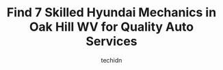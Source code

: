 ---
layout: ampstory
image: https://images.unsplash.com/photo-1636325780255-4159d2801864?ixlib=rb-4.0.3&ixid=MnwxMjA3fDB8MHxwaG90by1wYWdlfHx8fGVufDB8fHx8&auto=format&fit=crop&w=640&h=853&q=80
author: techidn
featured: false
description: Trust your vehicles maintenance and repairs to the 7 best Hyundai Mechanic in Oak Hill WV, USA. With their extensive experience, cutting-edge technology, and commitment to customer satisfac
title: Find 7 Skilled Hyundai Mechanics in Oak Hill WV for Quality Auto Services
cover:
   title: Find 7 Skilled Hyundai Mechanics in Oak Hill WV for Quality Auto Services
   subtitle: Rickpate
   background: https://images.unsplash.com/photo-1636325780255-4159d2801864?ixlib=rb-4.0.3&ixid=MnwxMjA3fDB8MHxwaG90by1wYWdlfHx8fGVufDB8fHx8&auto=format&fit=crop&w=640&h=853&q=80

pages: 
 - layout: thirds
   top: <h1>#1 Advance Auto Parts</h1>
   bottom: "<p>This is a great Advance Auto location!  The manager, John M. went the extra mile for me today in finding the right ball-joints to fit my truck.   John was the difference </p>"
   background: https://www.knot35.com/toplist/wp-content/uploads/2023/06/best-hyundai-mechanic-1-in-oak-hill-wv-1685837012.jpeg
   backgroundblur: true
 - layout: thirds
   top: <h1>#2 DTE Repair & Towing</h1>
   bottom: "<p>1101 Main St E, Oak Hill, WV 25901, United States</p>"
   background: https://www.knot35.com/toplist/wp-content/uploads/2023/06/best-hyundai-mechanic-2-in-oak-hill-wv-1685837012.jpeg
   cta:
      link: https://www.knot35.com/toplist/find-7-skilled-hyundai-mechanics-in-oak-hill-wv-for-quality-auto-services/
      text: Find 7 Skilled Hyundai Mechanics in Oak Hill WV for Quality Auto Services
 - layout: thirds
   top: <h1>#3 Davis Automotive</h1>
   bottom: "<p>500 Main St, Oak Hill, WV 25901, United States</p>"
   background: https://www.knot35.com/toplist/wp-content/uploads/2023/06/best-hyundai-mechanic-3-in-oak-hill-wv-1685837013.jpeg
   cta:
      link: https://www.knot35.com/toplist/find-7-skilled-hyundai-mechanics-in-oak-hill-wv-for-quality-auto-services/
      text: Find 7 Skilled Hyundai Mechanics in Oak Hill WV for Quality Auto Services
 - layout: thirds
   top: <h1>#4 Plateau Auto Repair</h1>
   bottom: "<p>130 Main St, Oak Hill, WV 25901, United States</p>"
   background: https://images.unsplash.com/photo-1547366785-564103df7e13?ixlib=rb-4.0.3&ixid=MnwxMjA3fDB8MHxwaG90by1wYWdlfHx8fGVufDB8fHx8&auto=format&fit=crop&w=640&h=853&q=80
   cta:
      link: https://www.knot35.com/toplist/find-7-skilled-hyundai-mechanics-in-oak-hill-wv-for-quality-auto-services/
      text: Find 7 Skilled Hyundai Mechanics in Oak Hill WV for Quality Auto Services
 - layout: thirds
   top: <h1>#5 New River Auto Diesel Service</h1>
   bottom: "<p>1/2 E, 912 1/2 Main St E, Oak Hill, WV 25901, United States</p>"
   background: https://images.unsplash.com/photo-1597773150796-e5c14ebecbf5?ixlib=rb-4.0.3&ixid=MnwxMjA3fDB8MHxwaG90by1wYWdlfHx8fGVufDB8fHx8&auto=format&fit=crop&w=640&h=853&q=80
   cta:
      link: https://www.knot35.com/toplist/find-7-skilled-hyundai-mechanics-in-oak-hill-wv-for-quality-auto-services/
      text: Find 7 Skilled Hyundai Mechanics in Oak Hill WV for Quality Auto Services
 - layout: thirds
   top: <h1>#6 Big Ds OCDetailing WV</h1>
   bottom: "<p>531 Gatewood Ave, Oak Hill, WV 25901, United States</p>"
   background: https://images.unsplash.com/photo-1618556658017-fd9c732d1360?ixlib=rb-4.0.3&ixid=MnwxMjA3fDB8MHxwaG90by1wYWdlfHx8fGVufDB8fHx8&auto=format&fit=crop&w=640&h=853&q=80
   cta:
      link: https://www.knot35.com/toplist/find-7-skilled-hyundai-mechanics-in-oak-hill-wv-for-quality-auto-services/
      text: Find 7 Skilled Hyundai Mechanics in Oak Hill WV for Quality Auto Services
 - layout: thirds
   top: <h1>#7 Geralds Auto</h1>
   bottom: "<p>1220 Main St E, Oak Hill, WV 25901, United States</p>"
   background: https://images.unsplash.com/photo-1489648022186-8f49310909a0?ixlib=rb-4.0.3&ixid=MnwxMjA3fDB8MHxwaG90by1wYWdlfHx8fGVufDB8fHx8&auto=format&fit=crop&w=640&h=853&q=80
   cta:
      link: https://www.knot35.com/toplist/find-7-skilled-hyundai-mechanics-in-oak-hill-wv-for-quality-auto-services/
      text: Find 7 Skilled Hyundai Mechanics in Oak Hill WV for Quality Auto Services
 - layout: thirds
   middle: Continue reading...
   background: https://images.unsplash.com/photo-1536745287225-21d689278fd1?ixlib=rb-4.0.3&ixid=MnwxMjA3fDB8MHxwaG90by1wYWdlfHx8fGVufDB8fHx8&auto=format&fit=crop&w=640&h=853&q=80
   cta:
      link: https://www.knot35.com/toplist/find-7-skilled-hyundai-mechanics-in-oak-hill-wv-for-quality-auto-services/
      text: Find 7 Skilled Hyundai Mechanics in Oak Hill WV for Quality Auto Services
      
---